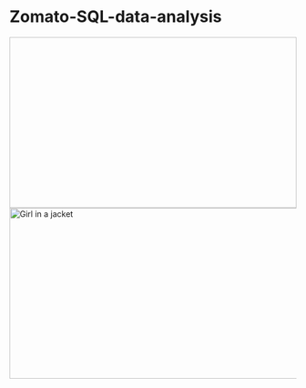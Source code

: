 # Zomato-SQL-data-analysis
<img src="  " width="900" height="300">
<img src="https://www.indifi.com/blog/wp-content/uploads/2020/02/Best-Ways-to-Negotiate-Terms-with-Zomato.jpg" alt="Girl in a jacket" width="1200" height="300">
